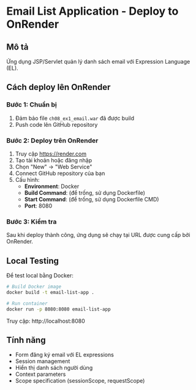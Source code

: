 # Email List Application - Deploy to OnRender

## Mô tả
Ứng dụng JSP/Servlet quản lý danh sách email với Expression Language (EL).

## Cách deploy lên OnRender

### Bước 1: Chuẩn bị
1. Đảm bảo file `ch08_ex1_email.war` đã được build
2. Push code lên GitHub repository

### Bước 2: Deploy trên OnRender
1. Truy cập https://render.com
2. Tạo tài khoản hoặc đăng nhập
3. Chọn "New" → "Web Service"
4. Connect GitHub repository của bạn
5. Cấu hình:
   - **Environment**: Docker
   - **Build Command**: (để trống, sử dụng Dockerfile)
   - **Start Command**: (để trống, sử dụng Dockerfile CMD)
   - **Port**: 8080

### Bước 3: Kiểm tra
Sau khi deploy thành công, ứng dụng sẽ chạy tại URL được cung cấp bởi OnRender.

## Local Testing
Để test local bằng Docker:

```bash
# Build Docker image
docker build -t email-list-app .

# Run container
docker run -p 8080:8080 email-list-app
```

Truy cập: http://localhost:8080

## Tính năng
- Form đăng ký email với EL expressions
- Session management
- Hiển thị danh sách người dùng
- Context parameters
- Scope specification (sessionScope, requestScope)